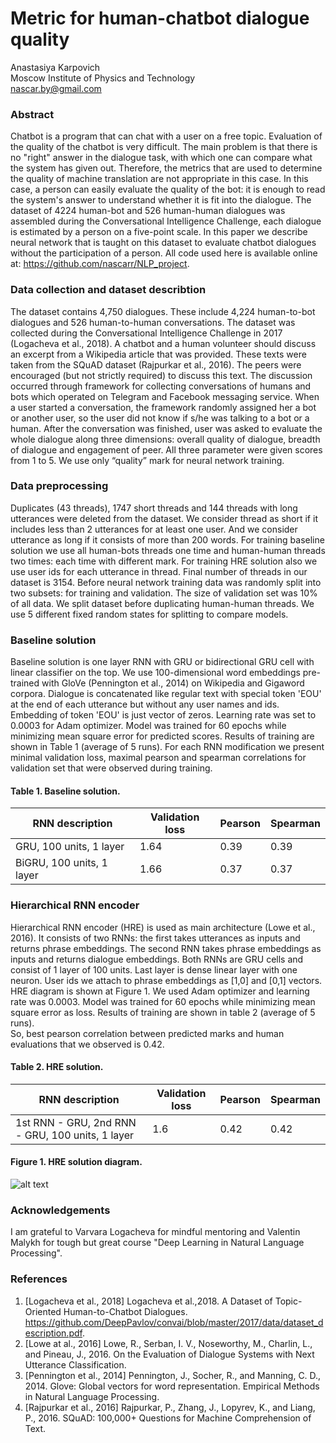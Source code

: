 
# Metric for human-chatbot dialogue quality
Anastasiya Karpovich  
Moscow Institute of  Physics and Technology  
nascar.by@gmail.com  

### Abstract
Chatbot is a program that can chat with a user on a free topic. Evaluation of  the quality of the chatbot is very difficult. The main problem is that there is no "right" answer in the dialogue task, with which one can compare what the system has given out. Therefore, the metrics that are used to determine the quality of machine translation are not appropriate in this case. In this case, a person can easily evaluate the quality of the bot: it is enough to read the system's answer to understand whether it is fit into the dialogue. The dataset  of 4224 human-bot and 526 human-human dialogues was assembled during the Conversational Intelligence Challenge, each dialogue is estimated by a person on a five-point scale.  In this paper we describe  neural network that is taught on this  dataset to evaluate chatbot dialogues without the participation of a person. All code used here is available online at: https://github.com/nascarr/NLP_project.

### Data collection and dataset describtion
The dataset contains  4,750 dialogues. These include 4,224 human-to-bot dialogues and 526 human-to-human conversations. 
The dataset was collected during  the Conversational Intelligence Challenge in 2017 (Logacheva et al., 2018). 
A chatbot and a human volunteer should discuss an excerpt from a Wikipedia article that was provided. These texts were taken from the SQuAD dataset (Rajpurkar et al., 2016).
The peers were encouraged (but not strictly required) to discuss this text.
The discussion occurred through framework for collecting conversations of humans and bots
which operated on Telegram and Facebook messaging service. When a user
started a conversation, the framework randomly assigned her a bot or another
user, so the user did not know if s/he was talking to a bot or a human.
After the conversation was finished, user was asked to evaluate the whole dialogue along three dimensions: overall quality of dialogue, breadth of dialogue
and
engagement of peer. All three parameter were given scores from 1 to 5. We use only “quality” mark for neural network training.

### Data preprocessing
Duplicates (43 threads), 1747 short threads and 144  threads with long utterances were deleted from the dataset. We consider thread as short if it includes less than 2 utterances for at least one user. And we consider utterance as long if it consists of more than 200 words. For training baseline solution we use all human-bots threads one time and human-human threads two times: each time with different mark. For training HRE solution also we use user ids for each utterance in thread. Final number of threads in our dataset  is 3154.
Before neural network training data was randomly split into two subsets: for training and validation. The size of validation set was 10\% of all data. We split dataset before duplicating human-human threads. We use 5 different fixed random states for splitting to compare models.

### Baseline solution
Baseline solution is one layer RNN with GRU or bidirectional GRU cell with linear classifier on the top. We use 100-dimensional word embeddings pre-trained with GloVe (Pennington et al., 2014) on
Wikipedia and Gigaword corpora. Dialogue is concatenated like regular text with special token 'EOU' at the end of each utterance but without any user names and ids. Embedding of token 'EOU' is just vector of zeros.  Learning rate was set to 0.0003 for Adam optimizer. Model was trained for 60 epochs while minimizing mean square error for predicted scores. Results of training are shown in Table 1 (average of 5 runs). For each RNN modification we present minimal validation loss, maximal pearson and spearman correlations for validation set that were observed during training. 

#### Table 1. Baseline solution. 
| RNN description | Validation loss | Pearson | Spearman |
|---|---|---|---|
|GRU, 100 units, 1 layer | 1.64 | 0.39 | 0.39|
|BiGRU, 100 units, 1 layer |  1.66| 0.37 | 0.37|

### Hierarchical RNN encoder
Hierarchical RNN encoder (HRE) is used as main architecture (Lowe et al., 2016).  It consists of two  RNNs: the first takes utterances as inputs and returns phrase embeddings. The second RNN takes phrase embeddings as inputs and returns dialogue embeddings. Both RNNs are GRU cells and consist of 1 layer of 100 units. Last layer is dense linear layer with one neuron. User ids we attach to phrase embeddings as [1,0] and [0,1] vectors. HRE diagram is shown at Figure 1.
We used Adam optimizer and learning rate was 0.0003. Model was trained for 60 epochs while minimizing mean square error as loss. Results of training  are shown in table 2 (average of 5 runs).  
So, best pearson correlation between predicted marks and human evaluations that we 
observed is 0.42.


#### Table 2. HRE solution.
|RNN description | Validation loss |Pearson | Spearman|
|---|---|---|---|
|1st RNN - GRU, 2nd RNN - GRU, 100 units, 1 layer |  1.6 | 0.42  | 0.42|


#### Figure 1. HRE solution diagram.
![alt text](https://github.com/nascarr/NLP_project/blob/master/HRE_diagram.PNG)

### Acknowledgements
I am grateful to Varvara Logacheva for mindful mentoring and Valentin Malykh for tough but great course "Deep Learning in Natural Language Processing".

### References
1. [Logacheva et al., 2018] Logacheva et al.,2018. A Dataset of Topic-Oriented Human-to-Chatbot
Dialogues. https://github.com/DeepPavlov/convai/blob/master/2017/data/dataset_description.pdf.
2. [Lowe at al., 2016] Lowe, R., Serban, I. V., Noseworthy, M., Charlin, L., and Pineau, J., 2016. On the Evaluation of
Dialogue Systems with Next Utterance Classification. 
3. [Pennington et al., 2014] Pennington, J., Socher, R., and Manning, C. D., 2014. Glove: Global vectors for word representation. Empirical Methods in Natural Language Processing.
4. [Rajpurkar et al., 2016] Rajpurkar, P., Zhang, J., Lopyrev, K., and Liang, P., 2016. SQuAD: 100,000+ Questions for Machine
Comprehension of Text.
